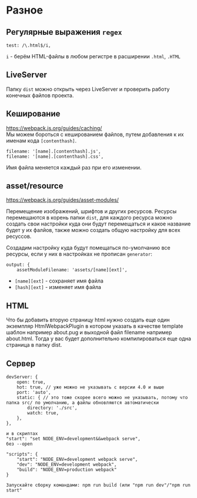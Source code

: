 # Разное

## Регулярные выражения `regex`

    test: /\.html$/i,

`i` - берём HTML-файлы в любом регистре в расширении `.html`, `.HTML`

## LiveServer
Папку `dist` можно открыть через LiveServer и проверить работу конечных файлов проекта.

## Кеширование
https://webpack.js.org/guides/caching/  
Мы можем бороться с кешированием файлов, путем добавления к их именам кода `[contenthash]`.

    filename: '[name].[contenthash].js',
    filename: '[name].[contenthash].css',

Имя файла меняется каждый раз при его изменении.

## asset/resource
https://webpack.js.org/guides/asset-modules/

Перемещение изображений, шрифтов и других ресурсов. Ресурсы перемещаются в корень папки `dist`, для каждого ресурса можно создать свои настройки куда они будут перемещаться и какое название будет у их фалйов, также можно создать общую настройку для всех ресуссов.

Создадим настройку куда будут помещаться по-умолчанию все ресурсы, если у них в настройках не прописан `generator`:

    output: {
        assetModuleFilename: 'assets/[name][ext]',

- `[name][ext]` - сохраняет имя файла
- `[hash][ext]` - изменяет имя файла

## HTML
Что бы добавить вторую страницу html нужно создать еще один экземпляр HtmlWebpackPlugin в котором указать в качестве template шаблон например about.pug и выходной файл filename например about.html. Тогда у вас будет дополнительно компилироваться еще одна страница в папку dist.

## Сервер
    devServer: {
        open: true,
        hot: true, // уже можно не указывать с версии 4.0 и выше
        port: 'auto',
        static: { // это тоже скорее всего можно не указывать, потому что папка src/ по умолчанию, а файлы обновляются автоматически
            directory: './src',
            watch: true,
        },
    },

    и в скриптах 
    "start": "set NODE_ENV=development&&webpack serve",
    без --open

    "scripts": {
        "start": "NODE_ENV=development webpack serve",
        "dev": "NODE_ENV=development webpack",
        "build": "NODE_ENV=production webpack"
    }

    Запускайте сборку командами: npm run build (или "npm run dev"/"npm run start"
